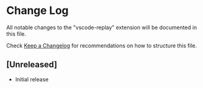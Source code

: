# Change Log

All notable changes to the "vscode-replay" extension will be documented in this file.

Check [Keep a Changelog](http://keepachangelog.com/) for recommendations on how to structure this file.

## [Unreleased]

- Initial release